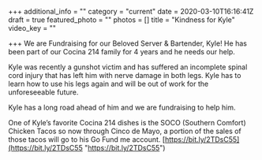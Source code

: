 +++
additional_info = ""
category = "current"
date = 2020-03-10T16:16:41Z
draft = true
featured_photo = ""
photos = []
title = "Kindness for Kyle"
video_key = ""

+++
We are Fundraising for our Beloved Server & Bartender, Kyle! He has been part of our Cocina 214 family for 4 years and he needs our help.

Kyle was recently a gunshot victim and has suffered an incomplete spinal cord injury that has left him with nerve damage in both legs. Kyle has to learn how to use his legs again and will be out of work for the unforeseeable future.

Kyle has a long road ahead of him and we are fundraising to help him.

One of Kyle’s favorite Cocina 214 dishes is the SOCO (Southern Comfort) Chicken Tacos so now through Cinco de Mayo, a portion of the sales of those tacos will go to his Go Fund me account. [https://bit.ly/2TDsC55](https://bit.ly/2TDsC55 "https://bit.ly/2TDsC55")